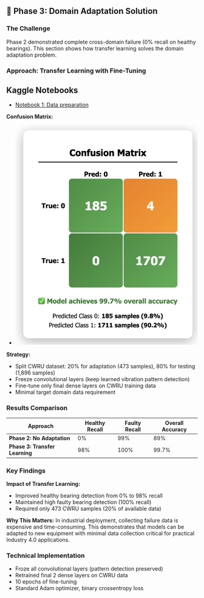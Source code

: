 ## 🔄 Phase 3: Domain Adaptation Solution

### The Challenge
Phase 2 demonstrated complete cross-domain failure (0% recall on healthy bearings). This section shows how transfer learning solves the domain adaptation problem.

### Approach: Transfer Learning with Fine-Tuning

## Kaggle Notebooks

- [Notebook 1: Data preparation](https://www.kaggle.com/code/mouizeddinekisma/1d-cnn-domain-adaptation)

**Confusion Matrix:**

- ![Dashboard first page](<results/Phase-3-Confusion_matrix.png>)

**Strategy:**
- Split CWRU dataset: 20% for adaptation (473 samples), 80% for testing (1,896 samples)
- Freeze convolutional layers (keep learned vibration pattern detection)
- Fine-tune only final dense layers on CWRU training data
- Minimal target domain data requirement

### Results Comparison

| Approach | Healthy Recall | Faulty Recall | Overall Accuracy |
|----------|---------------|---------------|------------------|
| **Phase 2: No Adaptation** | 0% | 99% | 89% |
| **Phase 3: Transfer Learning** | 98% | 100% | 99.7% |


### Key Findings

**Impact of Transfer Learning:**
- Improved healthy bearing detection from 0% to 98% recall
- Maintained high faulty bearing detection (100% recall)
- Required only 473 CWRU samples (20% of available data)

**Why This Matters:**
In industrial deployment, collecting failure data is expensive and time-consuming. This demonstrates that models can be adapted to new equipment with minimal data collection critical for practical Industry 4.0 applications.

### Technical Implementation
- Froze all convolutional layers (pattern detection preserved)
- Retrained final 2 dense layers on CWRU data
- 10 epochs of fine-tuning
- Standard Adam optimizer, binary crossentropy loss

